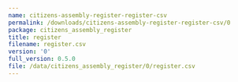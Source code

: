 ```yaml
---
name: citizens-assembly-register-register-csv
permalink: /downloads/citizens-assembly-register-register-csv/0
package: citizens_assembly_register
title: register
filename: register.csv
version: '0'
full_version: 0.5.0
file: /data/citizens_assembly_register/0/register.csv
---
```

